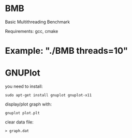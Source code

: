 # BMB
Basic Multithreading Benchmark

Requirements: gcc, cmake

Example: "./BMB threads=10"
=======
# GNUPlot

you need to install:

	sudo apt-get install gnuplot gnuplot-x11

display/plot graph with:

	gnuplot plot.plt

clear data file:

	> graph.dat
